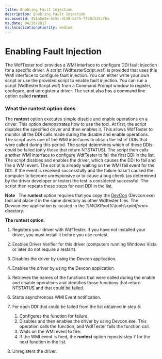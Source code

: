 ```yaml
---
title: Enabling Fault Injection
description: Enabling Fault Injection
ms.assetid: 451a5e9e-bc5c-4148-b475-7f38c535cf6a
ms.date: 04/20/2017
ms.localizationpriority: medium
---
```


# Enabling Fault Injection


The WdfTester tool provides a WMI interface to configure DDI fault injection for a specific driver. A script (WdftesterScript.wsf) is provided that uses this WMI interface to configure fault injection. You can either write your own script or use the provided script to enable fault injection. You can run a script (WdftesterScript.wsf) from a Command Prompt window to register, configure, and unregister a driver. The script also has a command line option called **runtest**.

### <span id="what_the_runtest_option_does"></span><span id="WHAT_THE_RUNTEST_OPTION_DOES"></span>What the runtest option does

The **runtest** option executes simple disable and enable operations on a driver. This option demonstrates how to use the tool. At first, the script disables the specified driver and then enables it. This allows WdfTester to monitor all the DDI calls made during the disable and enable operations. The script uses one of the WMI interfaces to obtain the list of DDIs that were called during this period. The script determines which of these DDIs could be failed (only those that return NTSTATUS). The script then calls another WMI interface to configure WdfTester to fail the first DDI in the list. The script disables and enables the driver, which causes the DDI to fail and fire a WMI event. The script is already waiting on the WMI fail event for the DDI. If the event is received successfully and the failure hasn't caused the computer to become unresponsive or to cause a bug check (as determined by the driver developer or tester) the test is considered successful. The script then repeats these steps for next DDI in the list.

**Note**   The **runtest** option requires that you copy the [DevCon](devcon.md) (Devcon.exe) tool and place it in the same directory as other Wdftester files. The Devcon.exe application is located in the *%WDKRoot%*\\tools\\*&lt;platform&gt;* directory.

 

**The runtest option:**

1.  Registers your driver with WdfTester. If you have not installed your driver, you must install it before you use runtest.

2.  Enables Driver Verifier for this driver (computers running Windows Vista or later do not require a restart).

3.  Disables the driver by using the Devcon application.

4.  Enables the driver by using the Devcon application.

5.  Retrieves the names of the functions that were called during the enable and disable operations and identifies those functions that return NTSTATUS and that could be failed.

6.  Starts asynchronous WMI Event notification.

7.  For each DDI that could be failed from the list obtained in step 5:
    1.  Configures the function for failure.
    2.  Disables and then enables the driver by using Devcon.exe. This operation calls the function, and WdfTester fails the function call.
    3.  Waits on the WMI event to fire.
    4.  If the WMI event is fired, the **runtest** option repeats step 7 for the next function in the list.

8.  Unregisters the driver.

 

 





